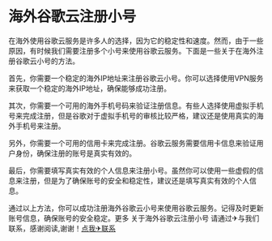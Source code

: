 # 海外谷歌云注册小号

在海外使用谷歌云服务是许多人的选择，因为它的稳定性和速度。然而，由于一些原因，有时候我们需要注册多个小号来使用谷歌云服务。下面是一些关于在海外注册谷歌云小号的方法。

首先，你需要一个稳定的海外IP地址来注册谷歌云小号。你可以选择使用VPN服务来获取一个稳定的海外IP地址，确保能够成功注册。

其次，你需要一个可用的海外手机号码来验证注册信息。有些人选择使用虚拟手机号来完成注册，但是谷歌对于虚拟手机号的审核比较严格，建议还是使用真实的海外手机号来注册。

另外，你需要一个可用的信用卡来完成注册。谷歌云服务需要信用卡信息来验证用户身份，确保注册的账号是真实有效的。

最后，你需要填写真实有效的个人信息来注册小号。虽然你可以使用一些虚假的信息来注册，但是为了确保账号的安全和稳定性，建议还是填写真实有效的个人信息。

通过以上方法，你可以成功注册海外谷歌云小号来使用谷歌云服务。记得及时更新账号信息，确保账号的安全稳定。更多 关于海外谷歌云注册小号 请通过✈与我们联系，感谢阅读,谢谢！[点我✈联系](https://sms.k02.cc)